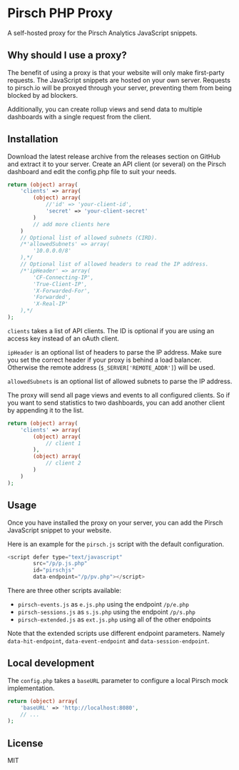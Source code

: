 # Pirsch PHP Proxy

A self-hosted proxy for the Pirsch Analytics JavaScript snippets.

## Why should I use a proxy?

The benefit of using a proxy is that your website will only make first-party requests. The JavaScript snippets are hosted on your own server. Requests to pirsch.io will be proxyed through your server, preventing them from being blocked by ad blockers.

Additionally, you can create rollup views and send data to multiple dashboards with a single request from the client.

## Installation

Download the latest release archive from the releases section on GitHub and extract it to your server. Create an API client (or several) on the Pirsch dashboard and edit the config.php file to suit your needs.

```php
return (object) array(
    'clients' => array(
        (object) array(
            //'id' => 'your-client-id',
            'secret' => 'your-client-secret'
        )
        // add more clients here
    )
    // Optional list of allowed subnets (CIRD).
    /*'allowedSubnets' => array(
        '10.0.0.0/8'
    ),*/
    // Optional list of allowed headers to read the IP address.
    /*'ipHeader' => array(
        'CF-Connecting-IP',
        'True-Client-IP',
        'X-Forwarded-For',
        'Forwarded',
        'X-Real-IP'
    ),*/
);
```

`clients` takes a list of API clients. The ID is optional if you are using an access key instead of an oAuth client.

`ipHeader` is an optional list of headers to parse the IP address. Make sure you set the correct header if your proxy is behind a load balancer. Otherwise the remote address (`$_SERVER['REMOTE_ADDR']`) will be used.

`allowedSubnets` is an optional list of allowed subnets to parse the IP address.

The proxy will send all page views and events to all configured clients. So if you want to send statistics to two dashboards, you can add another client by appending it to the list.

```php
return (object) array(
    'clients' => array(
        (object) array(
            // client 1
        ),
        (object) array(
            // client 2
        )
    )
);
```

## Usage

Once you have installed the proxy on your server, you can add the Pirsch JavaScript snippet to your website.

Here is an example for the `pirsch.js` script with the default configuration.

```JavaScript
<script defer type="text/javascript"
        src="/p/p.js.php"
        id="pirschjs"
        data-endpoint="/p/pv.php"></script>
```

There are three other scripts available:

* `pirsch-events.js` as `e.js.php` using the endpoint `/p/e.php`
* `pirsch-sessions.js` as `s.js.php` using the endpoint `/p/s.php`
* `pirsch-extended.js` as `ext.js.php` using all of the other endpoints

Note that the extended scripts use different endpoint parameters. Namely `data-hit-endpoint`, `data-event-endpoint` and `data-session-endpoint`.

## Local development

The `config.php` takes a `baseURL` parameter to configure a local Pirsch mock implementation.

```php
return (object) array(
    'baseURL' => 'http://localhost:8080',
    // ...
);
```

## License

MIT
